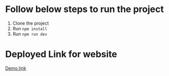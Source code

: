 # Follow below steps to run the project

1. Clone the project
2. Run `npm install`
3. Run `npm run dev`

# Deployed Link for website

[Demo link](https://weather-app-ayush-mishra.netlify.app/)
